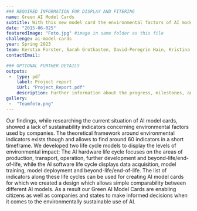 ```yaml
---
### REQUIRED INFORMATION FOR DISPLAY AND FITERING
name: Green AI Model Cards
subtitle: With this new model card the environmental factors of AI models are as easily comparable as a card game.
date: "2015-06-025"
featuredImage: "Foto.jpg" #image in same folder as this file
challenge: ai-model-cards
year: Spring 2023
team: Kerstin Forster, Sarah Grotkasten, David-Peregrin Hain, Kristina Pavlovic, Suchithra, Negash Desalegn Weldekiros
contactEmail: 

### OPTIONAL FURTHER DETAILS
outputs:
 -  type: pdf
    label: Project report
    iUrl: "Project_Report.pdf"
    description: Further information about the progress, milestones, and roadblocks.
gallery:
 -  "Teamfoto.png"
---
```


Our findings, while researching the current situation of AI model cards, showed a lack of sustainability indicators concerning environmental factors used by companies. The theoretical framework around environmental indicators exists though and allows to find around 60 indicators in a short timeframe. We developed two life cycle models to display the levels of environmental impact: The AI hardware life cycle focuses on the areas of production, transport, operation, further development and beyond-life/end-of-life, while the AI software life cycle displays data acquisition, model training, model deployment and beyond-life/end-of-life. The list of indicators along these life cycles can be used for creating AI model cards for which we created a design which allows simple comparability between different AI models. As a result our Green AI Model Cards are enabling citizens as well as companies and states to make informed decisions when it comes to the environmentally sustainable use of AI.